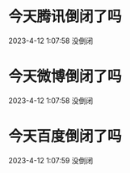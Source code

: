 # 今天腾讯倒闭了吗

2023-4-12 1:07:58 没倒闭

# 今天微博倒闭了吗

2023-4-12 1:07:58 没倒闭

# 今天百度倒闭了吗

2023-4-12 1:07:59 没倒闭

